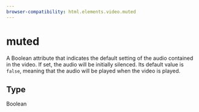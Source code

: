 ```yaml
---
browser-compatibility: html.elements.video.muted
---
```


# muted

A Boolean attribute that indicates the default setting of the audio contained in the video. If set, the audio will be initially silenced. Its default value is `false`, meaning that the audio will be played when the video is played.

## Type

Boolean
